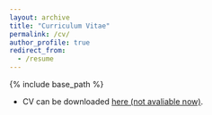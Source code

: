 ```yaml
---
layout: archive
title: "Curriculum Vitae"
permalink: /cv/
author_profile: true
redirect_from:
  - /resume
---
```


{% include base_path %}

- CV can be downloaded [here (not avaliable now)](https://zhmzm.github.io/cv/cv.pdf).
